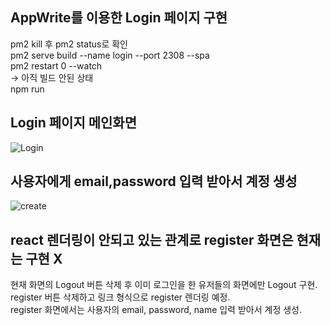 ## AppWrite를 이용한 Login 페이지 구현

pm2 kill 후 pm2 status로 확인 <br>
pm2 serve build --name login --port 2308 --spa <br>
pm2 restart 0 --watch <br>
-> 아직 빌드 안된 상태 <br>
npm run <br>

## Login 페이지 메인화면
![Login](https://github.com/ChamChiii7/EcoleProject/assets/126247047/29ee1156-9491-48a3-b82f-2b2014ace887)

## 사용자에게 email,password 입력 받아서 계정 생성
![create](https://github.com/ChamChiii7/EcoleProject/assets/126247047/efc2fefb-aa2b-463e-8221-86b05c967a28)


## react 렌더링이 안되고 있는 관계로 register 화면은 현재는 구현 X
현재 화면의 Logout 버튼 삭제 후 이미 로그인을 한 유저들의 화면에만 Logout 구현. <br>
register 버튼 삭제하고 링크 형식으로 register 렌더링 예정. <br>
register 화면에서는 사용자의 email, password, name 입력 받아서 계정 생성. <br>
